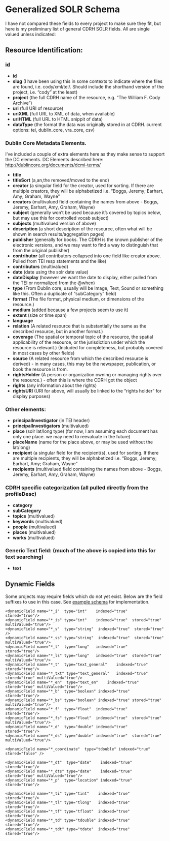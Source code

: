 # Generalized SOLR Schema

I have not compared these fields to every project to make sure they fit, but here is my preliminary list of general CDRH SOLR fields. All are single valued unless indicated:

## Resource Identification:

### id
* **id**
* **slug** (I have been using this in some contexts to indicate where the files are found, i.e. cody/xml/tei/. Should include the shorthand version of the project, i.e. “cody” at the least)
* **project** (the full CDRH name of the resource, e.g. “The William F. Cody Archive”)
* **uri** (full URI of resource)
* **uriXML** (full URL to XML of data, when available)
* **uriHTML** (full URL to HTML snippit of data)
* **dataType** (the format the data was originally stored in at CDRH. current options: tei, dublin_core, vra_core, csv)

### Dublin Core Metadata Elements. 

I’ve included a couple of extra elements here as they make sense to support the DC elements. DC Elements described here: http://dublincore.org/documents/dcmi-terms/

* **title**
* **titleSort** (a,an,the removed/moved to the end)
* **creator** (a singular field for the creator, used for sorting. If there are multiple creators, they will be alphabetized  i.e. “Boggs, Jeremy; Earhart, Amy; Graham, Wayne”
* **creators** (multivalued field containing the names from above - <field>Boggs, Jeremy</field>, <field>Earhart, Amy</field>, <field>Graham, Wayne</field>)
* **subject** (generally won’t be used because it’s covered by topics below, but may use this for controlled vocab subject)
* **subjects** (multivalued version of above)
* **description** (a short description of the resource, often what will be shown in search results/aggregation pages)
* **publisher** (generally for books. The CDRH is the known publisher of the electronic versions, and we may want to find a way to distinguish that from the original publisher)
* **contributor** (all contributors collapsed into one field like creator above. Pulled from TEI resp statements and the like)
* **contributors** (multivalued)
* **date** (date using the solr date value)
* **dateDisplay** (however we want the date to display, either pulled from the TEI or normalized from the @when)
* **type** (From Dublin core, usually will be Image, Text, Sound or something like this. Often a duplicate of “subCategory” field)
* **format** (The file format, physical medium, or dimensions of the resource.)
* **medium** (added because a few projects seem to use it)
* **extent** (size or time span)
* **language**
* **relation** (A related resource that is substantially the same as the described resource, but in another format.)
* **coverage** (The spatial or temporal topic of the resource, the spatial applicability of the resource, or the jurisdiction under which the resource is relevant.) (Included for completeness, but probably covered in most cases by other fields)
* **source** (A related resource from which the described resource is derived) - in many cases, this may be the newspaper, publication, or book the resource is from.
* **rightsHolder** (A person or organization owning or managing rights over the resource.) - often this is where the CDRH got the object
* **rights** (any information about the rights)
* **rightsURI** (URI for above, will usually be linked to the “rights holder” for display purposes)

### Other elements: 

* **principalInvestigator** (in TEI header)
* **principalInvestigators** (multivalued)
* **place** (solr lat/long type) (for now, I am assuming each document has only one place. we may need to reevaluate in the future)
* **placeName** (name for the place above, or may be used without the lat/long)
* **recipient** (a singular field for the recipient(s), used for sorting. If there are multiple recipients, they will be alphabetized  i.e. “Boggs, Jeremy; Earhart, Amy; Graham, Wayne”
* **recipients** (multivalued field containing the names from above - <field>Boggs, Jeremy</field>, <field>Earhart, Amy</field>, <field>Graham, Wayne</field>)

### CDRH specific categorization (all pulled directly from the profileDesc)

* **category**
* **subCategory**
* **topics** (multivalued)
* **keywords** (multivalued)
* **people** (multivalued)
* **places** (multivalued)
* **works** (multivalued)

### Generic Text field: (much of the above is copied into this for text searching)

* **text**

## Dynamic Fields

Some projects may require fields which do not yet exist. Below are the field suffixes to use in this case. See [example schema](example_solr_schema.xml) for implementation.

    <dynamicField name="*_i"  type="int"    indexed="true"  stored="true"/>
    <dynamicField name="*_is" type="int"    indexed="true"  stored="true"  multiValued="true"/>
    <dynamicField name="*_s"  type="string"  indexed="true"  stored="true" />
    <dynamicField name="*_ss" type="string"  indexed="true"  stored="true" multiValued="true"/>
    <dynamicField name="*_l"  type="long"   indexed="true"  stored="true"/>
    <dynamicField name="*_ls" type="long"   indexed="true"  stored="true"  multiValued="true"/>
    <dynamicField name="*_t"  type="text_general"    indexed="true"  stored="true"/>
    <dynamicField name="*_txt" type="text_general"   indexed="true"  stored="true" multiValued="true"/>
    <dynamicField name="*_en"  type="text_en"    indexed="true"  stored="true" multiValued="true"/>
    <dynamicField name="*_b"  type="boolean" indexed="true" stored="true"/>
    <dynamicField name="*_bs" type="boolean" indexed="true" stored="true"  multiValued="true"/>
    <dynamicField name="*_f"  type="float"  indexed="true"  stored="true"/>
    <dynamicField name="*_fs" type="float"  indexed="true"  stored="true"  multiValued="true"/>
    <dynamicField name="*_d"  type="double" indexed="true"  stored="true"/>
    <dynamicField name="*_ds" type="double" indexed="true"  stored="true"  multiValued="true"/>

   <!-- Type used to index the lat and lon components for the "location" FieldType -->
    <dynamicField name="*_coordinate"  type="tdouble" indexed="true"  stored="false" /> 

    <dynamicField name="*_dt"  type="date"    indexed="true"  stored="true"/>
    <dynamicField name="*_dts" type="date"    indexed="true"  stored="true" multiValued="true"/>
    <dynamicField name="*_p"  type="location" indexed="true" stored="true"/>

   <!-- some trie-coded dynamic fields for faster range queries -->
    <dynamicField name="*_ti" type="tint"    indexed="true"  stored="true"/>
    <dynamicField name="*_tl" type="tlong"   indexed="true"  stored="true"/>
    <dynamicField name="*_tf" type="tfloat"  indexed="true"  stored="true"/>
    <dynamicField name="*_td" type="tdouble" indexed="true"  stored="true"/>
    <dynamicField name="*_tdt" type="tdate"  indexed="true"  stored="true"/>
